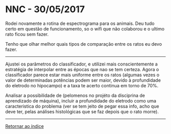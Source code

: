 # NNC - 30/05/2017
 
Rodei novamente a rotina de espectrograma para os animais. Deu tudo certo em questão de funcionamento, so o wifi que não colaborou e o ultimo rato ficou sem fazer.

Tenho que olhar melhor quais tipos de comparação entre os ratos eu devo fazer.

****

Ajustei os parâmetros do classificador, e utilizei mais conscientemente a estratégia de interpolar entre as épocas que nao se tem certeza. Agora o classificador parece estar mais uniforme entre os ratos (algumas vezes o valor de determinadas potências podem ser maior, devido à profundidade do eletrodo no hipocampo) e a taxa te acerto continua em torno de 70%. 

Analisar a possibilidade de (pelomenos no projéto da disciprina de aprendizado de máquina), incluir a profundidade do eletrodo como uma caracteristica do problema (ver se tem jeito de pegar essa info, acho que deve ter, pelas análises histológicas que se faz depois que o rato morre).

****
 
[Retornar ao índice](https://github.com/vittorfp/Open-Lab-Book/blob/master/README.md "Oi")